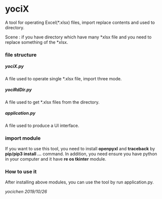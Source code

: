 # yociX
A tool for operating Excel(*.xlsx) files, import replace contents and used to directory.
  
Scene : if you have directory which have many *xlsx file and you need to replace something of the *xlsx. 

### file structure
##### yociX.py
A file used to operate single *.xlsx file, import three mode.

##### yociRdDir.py
A file used to get *.xlsx files from the directory.

##### application.py
A file used to produce a UI interface.

### import module
If you want to use this tool, you need to install **openpyxl** and **traceback** by **pip/pip3 install ...** command.
In addition, you need ensure you have python in your computer and it have **re os tkinter** module.

### How to use it
After installing above modules, you can use the tool by run application.py.

*yocichen 2019/10/26*
